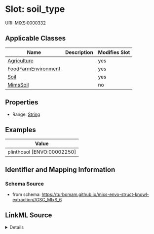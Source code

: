 # Slot: soil_type

URI: [MIXS:0000332](https://w3id.org/mixs/0000332)



<!-- no inheritance hierarchy -->




## Applicable Classes

| Name | Description | Modifies Slot |
| --- | --- | --- |
[Agriculture](Agriculture.md) |  |  yes  |
[FoodFarmEnvironment](FoodFarmEnvironment.md) |  |  yes  |
[Soil](Soil.md) |  |  yes  |
[MimsSoil](MimsSoil.md) |  |  no  |







## Properties

* Range: [String](String.md)






## Examples

| Value |
| --- |
| plinthosol [ENVO:00002250] |

## Identifier and Mapping Information







### Schema Source


* from schema: https://turbomam.github.io/mixs-envo-struct-knowl-extraction//GSC_MIxS_6




## LinkML Source

<details>
```yaml
name: soil_type
title: soil type
notes:
- soil
- type
examples:
- value: plinthosol [ENVO:00002250]
from_schema: https://turbomam.github.io/mixs-envo-struct-knowl-extraction//GSC_MIxS_6
rank: 1000
slot_uri: MIXS:0000332
alias: soil_type
domain_of:
- Agriculture
- FoodFarmEnvironment
- Soil
range: string

```
</details>